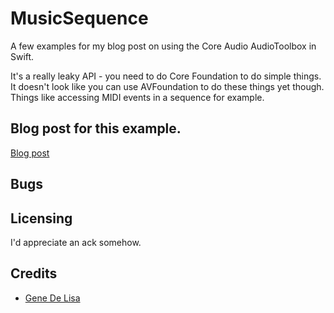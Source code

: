 # MusicSequence

A few examples for my blog post on using the Core Audio AudioToolbox in Swift.

It's a really leaky API - you need to do Core Foundation to do simple things.
It doesn't look like you can use AVFoundation to do these things yet though. 
Things like accessing MIDI events in a sequence for example.


## Blog post for this example.

[Blog post](http://www.rockhoppertech.com/blog/)   


## Bugs


## Licensing

I'd appreciate an ack somehow.

## Credits

*	[Gene De Lisa](http://rockhoppertech.com/blog/)